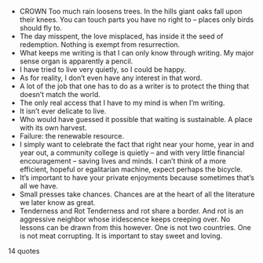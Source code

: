  - CROWN Too much rain loosens trees. In the hills giant oaks fall upon their knees. You can touch parts you have no right to – places only birds should fly to.
 - The day misspent, the love misplaced, has inside it the seed of redemption. Nothing is exempt from resurrection.
 - What keeps me writing is that I can only know through writing. My major sense organ is apparently a pencil.
 - I have tried to live very quietly, so I could be happy.
 - As for reality, I don’t even have any interest in that word.
 - A lot of the job that one has to do as a writer is to protect the thing that doesn’t match the world.
 - The only real access that I have to my mind is when I’m writing.
 - It isn’t ever delicate to live.
 - Who would have guessed it possible that waiting is sustainable. A place with its own harvest.
 - Failure: the renewable resource.
 - I simply want to celebrate the fact that right near your home, year in and year out, a community college is quietly – and with very little financial encouragement – saving lives and minds. I can’t think of a more efficient, hopeful or egalitarian machine, expect perhaps the bicycle.
 - It’s important to have your private enjoyments because sometimes that’s all we have.
 - Small presses take chances. Chances are at the heart of all the literature we later know as great.
 - Tenderness and Rot Tenderness and rot share a border. And rot is an aggressive neighbor whose iridescence keeps creeping over. No lessons can be drawn from this however. One is not two countries. One is not meat corrupting. It is important to stay sweet and loving.

14 quotes
